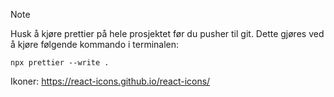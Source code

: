 > [!NOTE]
> Husk å kjøre prettier på hele prosjektet før du pusher til git. Dette gjøres ved å kjøre følgende kommando i terminalen:

    npx prettier --write .

Ikoner: https://react-icons.github.io/react-icons/
